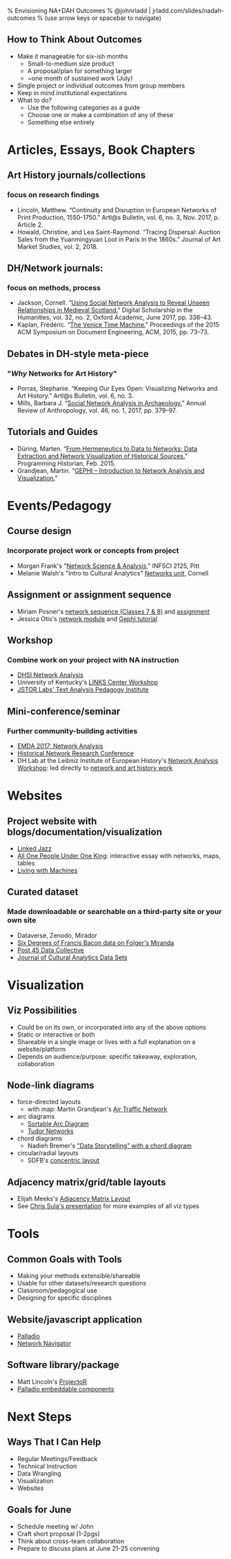 % Envisioning NA+DAH Outcomes
% @johnrladd | jrladd.com/slides/nadah-outcomes
% (use arrow keys or spacebar to navigate)

## How to Think About Outcomes

- Make it manageable for six-ish months
	- Small-to-medium size product
	- A proposal/plan for something larger
	- ~one month of sustained work (July)
- Single project or individual outcomes from group members
- Keep in mind institutional expectations
- What to do?
	- Use the following categories as a guide
	- Choose one or make a combination of any of these
	- Something else entirely

# Articles, Essays, Book Chapters

## Art History journals/collections

### focus on research findings

- Lincoln, Matthew. “Continuity and Disruption in European Networks of Print Production, 1550-1750.” Artl@s Bulletin, vol. 6, no. 3, Nov. 2017, p. Article 2.
- Howald, Christine, and Lea Saint-Raymond. “Tracing Dispersal:  Auction Sales from the Yuanmingyuan Loot in Paris in the 1860s.” Journal of Art Market Studies, vol. 2, 2018.

## DH/Network journals:

### focus on methods, process

- Jackson, Cornell. “[Using Social Network Analysis to Reveal Unseen Relationships in Medieval Scotland.](doi:10.1093/llc/fqv070)” Digital Scholarship in the Humanities, vol. 32, no. 2, Oxford Academic, June 2017, pp. 336–43.
- Kaplan, Frédéric. “[The Venice Time Machine.](doi:10.1145/2682571.2797071)" Proceedings of the 2015 ACM Symposium on Document Engineering, ACM, 2015, pp. 73–73.

## Debates in DH-style meta-piece

### "*Why* Networks for Art History"

- Porras, Stephanie. “Keeping Our Eyes Open:  Visualizing Networks and Art History.” Artl@s Bulletin, vol. 6, no. 3.
- Mills, Barbara J. “[Social Network Analysis in Archaeology.](doi:10.1146/annurev-anthro-102116-041423)” Annual Review of Anthropology, vol. 46, no. 1, 2017, pp. 379–97.

## Tutorials and Guides
- Düring, Marten. “[From Hermeneutics to Data to Networks: Data Extraction and Network Visualization of Historical Sources.](https://programminghistorian.org/en/lessons/creating-network-diagrams-from-historical-sources)” Programming Historian, Feb. 2015.
- Grandjean, Martin. “[GEPHI – Introduction to Network Analysis and Visualization.](http://www.martingrandjean.ch/gephi-introduction/)”

# Events/Pedagogy

## Course design 

### Incorporate project work or concepts from project

- Morgan Frank's "[Network Science & Analysis](https://www.dropbox.com/s/brlxkac1jc9x0cl/networkScience2125_syllabus.pdf?dl=0)," INFSCI 2125, Pitt
- Melanie Walsh's "Intro to Cultural Analytics" [Networks unit](https://melaniewalsh.github.io/Intro-Cultural-Analytics/Network-Analysis/Network-Analysis.html), Cornell

## Assignment or assignment sequence
- Miriam Posner's [network sequence (Classes 7 & 8)](http://miriamposner.com/classes/dh201w19/schedule/) and [assignment](http://miriamposner.com/classes/dh201w19/homework-7-due-february-27/)
- Jessica Otis's [network module](https://2020hist696.jessicaotis.com/index.html%3Fp=157.html) and [Gephi tutorial](https://jessicaotis.com/tutorials/gephi/)

## Workshop 

### Combine work on your project with NA instruction
- [DHSI Network Analysis](https://github.com/jmotis/DHSI-networks-2019)
- University of Kentucky's [LINKS Center Workshop](https://sites.google.com/view/linkscenterworkshop/home)
- [JSTOR Labs' Text Analysis Pedagogy Institute](http://labs.jstor.org/projects/text-analysis-pedagogy-institute-2/)

## Mini-conference/seminar

### Further community-building activities
- [EMDA 2017: Network Analysis](https://collation.folger.edu/2017/10/report-network-analysis/)
- [Historical Network Research Conference](http://hnr2020.historicalnetworkresearch.org/)
- DH Lab at the Leibniz Institute of European History's [Network Analysis Workshop](https://dhlab.hypotheses.org/1925): led directly to [network and art history work](https://dhlab.hypotheses.org/1867)

# Websites

## Project website with blogs/documentation/visualization
- [Linked Jazz](https://linkedjazz.org/network/)
- [All One People Under One King](https://maevekane.net/wmq-uc/): interactive essay with networks, maps, tables
- [Living with Machines](https://livingwithmachines.ac.uk/)

## Curated dataset

### Made downloadable or searchable on a third-party site or your own site
- Dataverse, Zenodo, Mirador
- [Six Degrees of Francis Bacon data on Folger's Miranda](https://collections.folger.edu/detail/six-degrees-of-francis-bacon-dataset/73765a5b-ab9c-4939-8ae7-f0ef7e9ebf6e)
- [Post 45 Data Collective](https://data.post45.org/)
- [Journal of Cultural Analytics Data Sets](https://culturalanalytics.org/section/1579-data-sets)

# Visualization

## Viz Possibilities

- Could be on its own, or incorporated into any of the above options
- Static or interactive or both
- Shareable in a single image or lives with a full explanation on a website/platform
- Depends on audience/purpose: specific takeaway, exploration, collaboration

## Node-link diagrams
- force-directed layouts
	- with map: Martin Grandjean's [Air Traffic Network](http://www.martingrandjean.ch/connected-world-air-traffic-network/)
- arc diagrams
	- [Sortable Arc Diagram](https://observablehq.com/@d3/arc-diagram)
	- [Tudor Networks](https://tudornetworks.net/)
- chord diagrams
	- Nadieh Bremer's ["Data Storytelling" with a chord diagram](https://www.visualcinnamon.com/2014/12/using-data-storytelling-with-chord/)
- circular/radial layouts
	- SDFB's [concentric layout](http://sixdegreesoffrancisbacon.com/)

## Adjacency matrix/grid/table layouts

- Elijah Meeks's [Adjacency Matrix Layout](https://bl.ocks.org/emeeks/15c005cba60aad26e11a)
- See [Chris Sula's presentation](http://bit.ly/sulanetworkdesign) for more examples of all viz types

# Tools

## Common Goals with Tools
- Making your methods extensible/shareable
- Usable for other datasets/research questions
- Classroom/pedagogical use
- Designing for specific disciplines

## Website/javascript application
- [Palladio](http://hdlab.stanford.edu/palladio/)
- [Network Navigator](https://jrladd.com/network_navigator/)

## Software library/package
- Matt Lincoln's [ProjectoR](https://github.com/mdlincoln/projectoR)
- [Palladio embeddable components](https://github.com/humanitiesplusdesign/palladio-graph-component)

# Next Steps

## Ways That I Can Help

- Regular Meetings/Feedback
- Technical Instruction
- Data Wrangling
- Visualization
- Websites

## Goals for June

- Schedule meeting w/ John
- Craft short proposal (1-2pgs)
- Think about cross-team collaboration
- Prepare to discuss plans at June 21-25 convening
